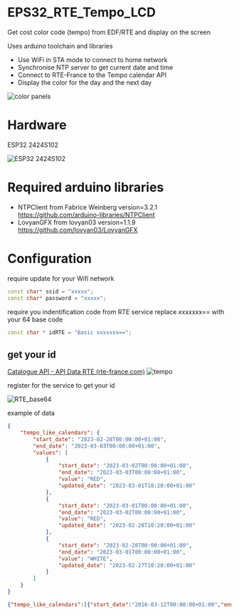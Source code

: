 # EPS32_RTE_Tempo_LCD
Get cost color code (tempo) from EDF/RTE and display on the screen

Uses arduino toolchain and libraries
- Use WiFi in STA mode to connect to home network
- Synchronise NTP server to get current date and time
- Connect to RTE-France to the Tempo calendar API
- Display the color for the day and the next day

![color panels](https://github.com/dbocktaels/ESP32_RTE_Tempo_LCD/blob/main/ressource/color_panels.png)

# Hardware
ESP32 2424S102

![ESP32 2424S102](https://github.com/dbocktaels/ESP32_RTE_Tempo_LCD/blob/main/ressource/ESP32%202424S102.png)

# Required arduino libraries
- NTPClient from Fabrice Weinberg version=3.2.1 https://github.com/arduino-libraries/NTPClient
- LovyanGFX from lovyan03 version=1.1.9 https://github.com/lovyan03/LovyanGFX

# Configuration
require update for your Wifi network
```cpp
const char* ssid = "xxxxx";
const char* password = "xxxxx";
```

require you indentification code from RTE service
replace xxxxxxx== with your 64 base code
```cpp
const char * idRTE = "Basic xxxxxxx==";
```

## get your id
[Catalogue API - API Data RTE (rte-france.com)](https://data.rte-france.com/)
![tempo](https://github.com/dbocktaels/ESP32_RTE_Tempo_LCD/blob/main/ressource/RTE%20data%20tempo.png)

register for the service to get your id

![RTE_base64](https://github.com/dbocktaels/ESP32_RTE_Tempo_LCD/blob/main/ressource/dashboard_RTE_id.png)

example of data
```json
{
	"tempo_like_calendars": {
		"start_date": "2023-02-28T00:00:00+01:00",
		"end_date": "2023-03-03T00:00:00+01:00",
		"values": [
			{
				"start_date": "2023-03-02T00:00:00+01:00",
				"end_date": "2023-03-03T00:00:00+01:00",
				"value": "RED",
				"updated_date": "2023-03-01T10:20:00+01:00"
			},
			{
				"start_date": "2023-03-01T00:00:00+01:00",
				"end_date": "2023-03-02T00:00:00+01:00",
				"value": "RED",
				"updated_date": "2023-02-28T10:20:00+01:00"
			},
			{
				"start_date": "2023-02-28T00:00:00+01:00",
				"end_date": "2023-03-01T00:00:00+01:00",
				"value": "WHITE",
				"updated_date": "2023-02-27T10:20:00+01:00"
			}
		]
	}
}
```
```json
{"tempo_like_calendars":[{"start_date":"2016-03-12T00:00:00+01:00","end_date":"2016-03-13T00:00:00+01:00","values":{"start_date":"2016-03-12T00:00:00+01:00","end_date":"2016-03-13T00:00:00+01:00","value":"BLUE","updated_date":"2016-03-11T10:20:00+01:00"}}]}
```
